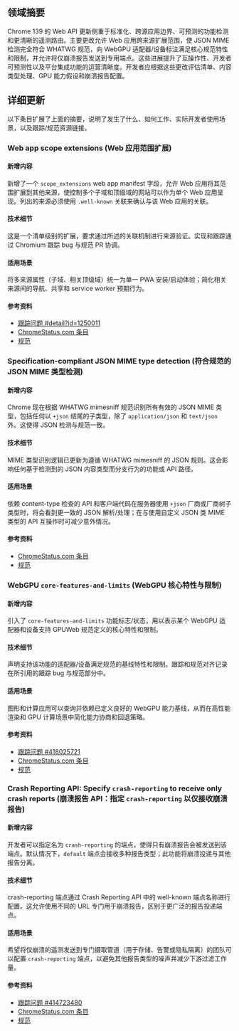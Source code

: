 ## 领域摘要

Chrome 139 的 Web API 更新侧重于标准化、跨源应用边界、可预测的功能检测和更清晰的遥测路由。主要更改允许 Web 应用跨来源扩展范围，使 JSON MIME 检测完全符合 WHATWG 规范，向 WebGPU 适配器/设备标注满足核心规范特性和限制，并允许将仅崩溃报告发送到专用端点。这些进展提升了互操作性、开发者可预测性以及平台集成功能的运营清晰度。开发者应根据这些更改评估清单、内容类型处理、GPU 能力假设和崩溃报告配置。

## 详细更新

以下条目扩展了上面的摘要，说明了发生了什么、如何工作、实际开发者使用场景，以及跟踪/规范资源链接。

### Web app scope extensions (Web 应用范围扩展)

#### 新增内容
新增了一个 `scope_extensions` web app manifest 字段，允许 Web 应用将其范围扩展到其他来源，使控制多个子域和顶级域的网站可以作为单个 Web 应用呈现。列出的来源必须使用 `.well-known` 关联来确认与该 Web 应用的关联。

#### 技术细节
这是一个清单级别的扩展，要求通过所述的关联机制进行来源验证。实现和跟踪通过 Chromium 跟踪 bug 与规范 PR 协调。

#### 适用场景
将多来源属性（子域、相关顶级域）统一为单一 PWA 安装/启动体验；简化相关来源间的导航、共享和 service worker 预期行为。

#### 参考资料
- [跟踪问题 #detail?id=1250011](https://issues.chromium.org/issues/detail?id=1250011)
- [ChromeStatus.com 条目](https://chromestatus.com/feature/5746537956114432)
- [规范](https://github.com/WICG/manifest-incubations/pull/113)

### Specification-compliant JSON MIME type detection (符合规范的 JSON MIME 类型检测)

#### 新增内容
Chrome 现在根据 WHATWG mimesniff 规范识别所有有效的 JSON MIME 类型，包括任何以 `+json` 结尾的子类型，除了 `application/json` 和 `text/json` 外。这使得 JSON 检测与规范一致。

#### 技术细节
MIME 类型识别逻辑已更新为遵循 WHATWG mimesniff 的 JSON 规则。这会影响任何基于检测到的 JSON 内容类型而分支行为的功能或 API 路径。

#### 适用场景
依赖 content-type 检查的 API 和客户端代码在服务器使用 `+json` 厂商或厂商树子类型时，将会看到更一致的 JSON 解析/处理；在与使用自定义 JSON 类 MIME 类型的 API 互操作时可减少意外情况。

#### 参考资料
- [ChromeStatus.com 条目](https://chromestatus.com/feature/5470594816278528)
- [规范](https://mimesniff.spec.whatwg.org/#json-mime-type)

### WebGPU `core-features-and-limits` (WebGPU 核心特性与限制)

#### 新增内容
引入了 `core-features-and-limits` 功能标志/状态，用以表示某个 WebGPU 适配器和设备支持 GPUWeb 规范定义的核心特性和限制。

#### 技术细节
声明支持该功能的适配器/设备满足规范的基线特性和限制。跟踪和规范对齐记录在所引用的跟踪 bug 与规范部分中。

#### 适用场景
图形和计算应用可以查询并依赖已定义良好的 WebGPU 能力基线，从而在高性能渲染和 GPU 计算场景中简化能力协商和回退策略。

#### 参考资料
- [跟踪问题 #418025721](https://issues.chromium.org/issues/418025721)
- [ChromeStatus.com 条目](https://chromestatus.com/feature/4744775089258496)
- [规范](https://gpuweb.github.io/gpuweb/#core-features-and-limits)

### Crash Reporting API: Specify `crash-reporting` to receive only crash reports (崩溃报告 API：指定 `crash-reporting` 以仅接收崩溃报告)

#### 新增内容
开发者可以指定名为 `crash-reporting` 的端点，使得只有崩溃报告会被发送到该端点。默认情况下，`default` 端点会接收多种报告类型；此功能将崩溃投递与其他报告分离。

#### 技术细节
crash-reporting 端点通过 Crash Reporting API 中的 well-known 端点名称进行配置。这允许使用不同的 URL 专门用于崩溃报告，区别于更广泛的报告投递端点。

#### 适用场景
希望将仅崩溃的遥测发送到专门摄取管道（用于存储、告警或隐私隔离）的团队可以配置 `crash-reporting` 端点，以避免其他报告类型的噪声并减少下游过滤工作量。

#### 参考资料
- [跟踪问题 #414723480](https://issues.chromium.org/issues/414723480)
- [ChromeStatus.com 条目](https://chromestatus.com/feature/5129218731802624)
- [规范](https://wicg.github.io/crash-reporting/#crash-reports-delivery-priority)
